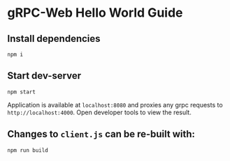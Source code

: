 # gRPC-Web Hello World Guide

## Install dependencies
```
npm i
```

## Start dev-server

```
npm start
```

Application is available at `localhost:8080` and proxies any grpc requests to `http://localhost:4000`. Open developer tools to view the result.

## Changes to `client.js` can be re-built with:

```
npm run build
```
